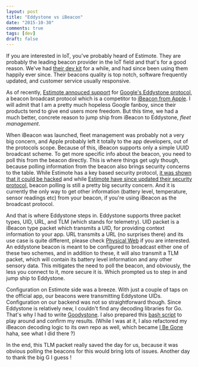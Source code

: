 ```yaml
---
layout: post
title: "Eddystone vs iBeacon"
date: "2015-10-30"
comments: true
tags: [dev]
draft: false
---
```


If you are interested in IoT, you've probably heard of Estimote. They are probably the leading beacon
provider in the IoT field and that's for a good reason. We've had [their dev kit](http://estimote.com/#jump-to-products) for a while,
and had since been using them happily ever since. Their beacons quality is top notch, software frequently
updated, and customer service usually responsive.

As of recently, [Estimote annouced support](http://blog.estimote.com/post/124002171455/estimote-brings-full-compatibility-of-new)
for [Google's Eddystone protocol](https://github.com/google/eddystone), a
beacon broadcast protocol which is a competitor to [iBeacon from Apple](https://developer.apple.com/ibeacon/). I will admit that
I am a pretty much hopeless Google fanboy, since their products tend to give end users more freedom. But this time, we had a
much better, concrete reason to jump ship from iBeacon to Eddystone, _fleet management_.

When iBeacon was launched, fleet management was probably not a very big concern, and Apple probably
left it totally to the app developers, out of the protocols scope. Because of this, iBeacon supports only a simple UUID broadcast scheme.
To get more specific info about the beacon, you need to poll this from the beacon directly. This
is where things get ugly though, because polling information from the beacon also brings security concerns
to the table. While Estimote has a key based security protocol, [it was shown that it could be hacked](http://beekn.net/2014/01/can-estimote-be-hacked/)
and while [Estimote have since updated their security protocol](http://makezine.com/2015/08/28/estimote-fixes-security-problems-with-beacon-firmware/),
beacon polling is still a pretty big security concern. And it is currently the only way to get other information (battery level, temperature, sensor readings etc)
from your beacon, if you're using iBeacon as the broadcast protocol.

And that is where Eddystone steps in. Eddystone supports three packet types, UID, URL, and TLM (which stands for telemetry). UID packet is a iBeacon
type packet which transmits a UID, for providing context information to your app. URL transmits a URL (no surprises there) and its use case
is quite different, please check [Physical Web](https://google.github.io/physical-web/) if you are interested. An eddystone beacon is meant to be
configured to broadcast either one of these two schemes, and in addition to these, it will also transmit a TLM packet, which will contain its
battery level information and any other sensory data. This mitigates the need to poll the beacon, and obviously, the less you connect to it, more secure it is.
Which prompted us to step in and jump ship to Eddystone.

Configuration on Estimote side was a breeze. With just a couple of taps on the official app, our beacons were transmitting Eddystone UIDs.
Configuration on our backend was not so straightforward though. Since Eddystone is relatively new, I couldn't find any decoding libraries
for Go. That's why I had to write [Goodystone](https://github.com/c0ze/goodystone). I also prepared this [bash script](https://gist.github.com/c0ze/0f02d46b82fa375589ba)
to play around and confirm my results. (While I was at it, I also refactored my iBeacon decoding logic to its own repo as well, which became [I Be Gone](https://github.com/c0ze/iBeagon) haha, see what I did there ?)

In the end, this TLM packet really saved the day for us, because it was obvious polling the beacons for this would bring lots of issues. Another day
to thank the big G I guess !
